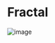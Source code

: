 # Fractal

![image](https://github.com/Madhav314/Fractal/assets/66702412/df50f46d-a887-4259-bdc0-81c3de053c91)

